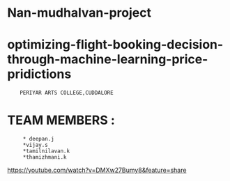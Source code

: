 # Nan-mudhalvan-project
# optimizing-flight-booking-decision-through-machine-learning-price-pridictions

        PERIYAR ARTS COLLEGE,CUDDALORE
# TEAM MEMBERS :
         
         * deepan.j
         *vijay.s
         *tamilnilavan.k
         *thamizhmani.k
https://youtube.com/watch?v=DMXw27Bumy8&feature=share
